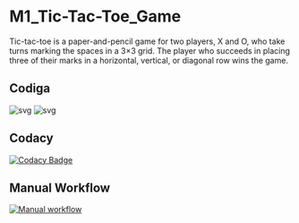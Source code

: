 # M1_Tic-Tac-Toe_Game


Tic-tac-toe is a paper-and-pencil game for two players, X and O, who take turns marking the spaces in a 3×3 grid. The player who succeeds in placing three of their marks in a horizontal, vertical, or diagonal row wins the game.

## Codiga
  ![svg](https://api.codiga.io/project/31039/score/svg)
  ![svg](https://api.codiga.io/project/31039/status/svg)
## Codacy
[![Codacy Badge](https://app.codacy.com/project/badge/Grade/c6e517907d6d4f9aa62864cb4bd7cd91)](https://www.codacy.com/gh/Chirag0310/M1_Tic-Tac-Toe_Game/dashboard?utm_source=github.com&amp;utm_medium=referral&amp;utm_content=Chirag0310/M1_Tic-Tac-Toe_Game&amp;utm_campaign=Badge_Grade)

## Manual Workflow
[![Manual workflow](https://github.com/Chirag0310/M1_Tic-Tac-Toe_Game/actions/workflows/manual.yml/badge.svg)](https://github.com/Chirag0310/M1_Tic-Tac-Toe_Game/actions/workflows/manual.yml)
